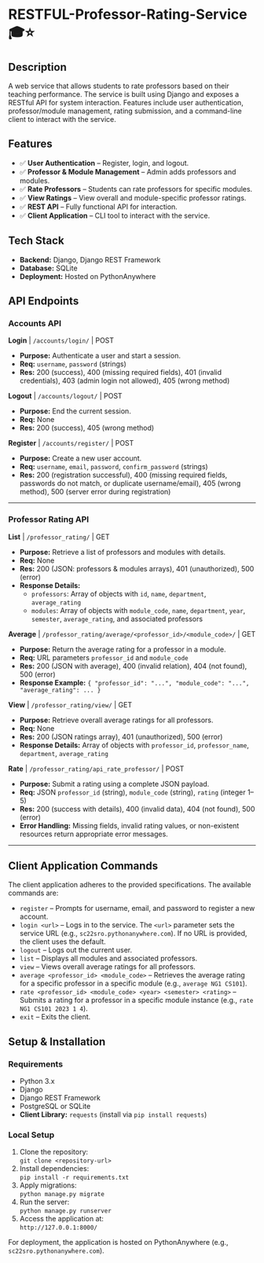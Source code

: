 # RESTFUL-Professor-Rating-Service 🎓⭐

## **Description**
A web service that allows students to rate professors based on their teaching performance. The service is built using Django and exposes a RESTful API for system interaction. Features include user authentication, professor/module management, rating submission, and a command-line client to interact with the service.

## **Features**
- ✅ **User Authentication** – Register, login, and logout.
- ✅ **Professor & Module Management** – Admin adds professors and modules.
- ✅ **Rate Professors** – Students can rate professors for specific modules.
- ✅ **View Ratings** – View overall and module-specific professor ratings.
- ✅ **REST API** – Fully functional API for interaction.
- ✅ **Client Application** – CLI tool to interact with the service.

## **Tech Stack**
- **Backend:** Django, Django REST Framework  
- **Database:** SQLite  
- **Deployment:** Hosted on PythonAnywhere  

## **API Endpoints**

### **Accounts API**

**Login** | `/accounts/login/` | POST  
* **Purpose:** Authenticate a user and start a session.  
* **Req:** `username`, `password` (strings)  
* **Res:** 200 (success), 400 (missing required fields), 401 (invalid credentials), 403 (admin login not allowed), 405 (wrong method)

**Logout** | `/accounts/logout/` | POST  
* **Purpose:** End the current session.  
* **Req:** None  
* **Res:** 200 (success), 405 (wrong method)

**Register** | `/accounts/register/` | POST  
* **Purpose:** Create a new user account.  
* **Req:** `username`, `email`, `password`, `confirm_password` (strings)  
* **Res:** 200 (registration successful), 400 (missing required fields, passwords do not match, or duplicate username/email), 405 (wrong method), 500 (server error during registration)

---

### **Professor Rating API**

**List** | `/professor_rating/` | GET  
* **Purpose:** Retrieve a list of professors and modules with details.  
* **Req:** None  
* **Res:** 200 (JSON: professors & modules arrays), 401 (unauthorized), 500 (error)  
* **Response Details:**  
  * `professors`: Array of objects with `id`, `name`, `department`, `average_rating`  
  * `modules`: Array of objects with `module_code`, `name`, `department`, `year`, `semester`, `average_rating`, and associated professors

**Average** | `/professor_rating/average/<professor_id>/<module_code>/` | GET  
* **Purpose:** Return the average rating for a professor in a module.  
* **Req:** URL parameters `professor_id` and `module_code`  
* **Res:** 200 (JSON with average), 400 (invalid relation), 404 (not found), 500 (error)  
* **Response Example:** `{ "professor_id": "...", "module_code": "...", "average_rating": ... }`

**View** | `/professor_rating/view/` | GET  
* **Purpose:** Retrieve overall average ratings for all professors.  
* **Req:** None  
* **Res:** 200 (JSON ratings array), 401 (unauthorized), 500 (error)  
* **Response Details:** Array of objects with `professor_id`, `professor_name`, `department`, `average_rating`

**Rate** | `/professor_rating/api_rate_professor/` | POST  
* **Purpose:** Submit a rating using a complete JSON payload.  
* **Req:** JSON `professor_id` (string), `module_code` (string), `rating` (integer 1–5)  
* **Res:** 200 (success with details), 400 (invalid data), 404 (not found), 500 (error)  
* **Error Handling:** Missing fields, invalid rating values, or non-existent resources return appropriate error messages.

---

## **Client Application Commands**

The client application adheres to the provided specifications. The available commands are:

- `register` – Prompts for username, email, and password to register a new account.
- `login <url>` – Logs in to the service. The `<url>` parameter sets the service URL (e.g., `sc22sro.pythonanywhere.com`). If no URL is provided, the client uses the default.
- `logout` – Logs out the current user.
- `list` – Displays all modules and associated professors.
- `view` – Views overall average ratings for all professors.
- `average <professor_id> <module_code>` – Retrieves the average rating for a specific professor in a specific module (e.g., `average NG1 CS101`).
- `rate <professor_id> <module_code> <year> <semester> <rating>` – Submits a rating for a professor in a specific module instance (e.g., `rate NG1 CS101 2023 1 4`).
- `exit` – Exits the client.

## **Setup & Installation**

### Requirements
- Python 3.x  
- Django  
- Django REST Framework  
- PostgreSQL or SQLite  
- **Client Library:** `requests` (install via `pip install requests`)

### Local Setup
1. Clone the repository:  
   `git clone <repository-url>`
2. Install dependencies:  
   `pip install -r requirements.txt`
3. Apply migrations:  
   `python manage.py migrate`
4. Run the server:  
   `python manage.py runserver`
5. Access the application at:  
   `http://127.0.0.1:8000/`

For deployment, the application is hosted on PythonAnywhere (e.g., `sc22sro.pythonanywhere.com`).
